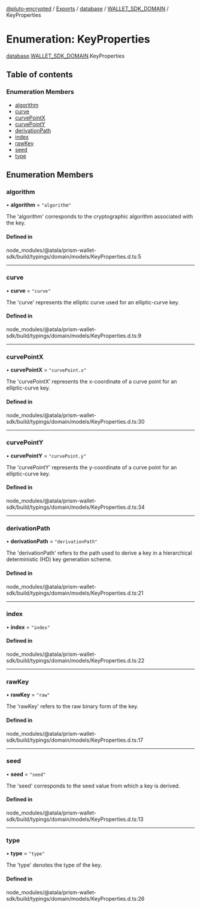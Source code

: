 [@pluto-encrypted](../README.md) / [Exports](../modules.md) / [database](../modules/database.md) / [WALLET\_SDK\_DOMAIN](../modules/database.WALLET_SDK_DOMAIN.md) / KeyProperties

# Enumeration: KeyProperties

[database](../modules/database.md).[WALLET\_SDK\_DOMAIN](../modules/database.WALLET_SDK_DOMAIN.md).KeyProperties

## Table of contents

### Enumeration Members

- [algorithm](database.WALLET_SDK_DOMAIN.KeyProperties.md#algorithm)
- [curve](database.WALLET_SDK_DOMAIN.KeyProperties.md#curve)
- [curvePointX](database.WALLET_SDK_DOMAIN.KeyProperties.md#curvepointx)
- [curvePointY](database.WALLET_SDK_DOMAIN.KeyProperties.md#curvepointy)
- [derivationPath](database.WALLET_SDK_DOMAIN.KeyProperties.md#derivationpath)
- [index](database.WALLET_SDK_DOMAIN.KeyProperties.md#index)
- [rawKey](database.WALLET_SDK_DOMAIN.KeyProperties.md#rawkey)
- [seed](database.WALLET_SDK_DOMAIN.KeyProperties.md#seed)
- [type](database.WALLET_SDK_DOMAIN.KeyProperties.md#type)

## Enumeration Members

### algorithm

• **algorithm** = ``"algorithm"``

The 'algorithm' corresponds to the cryptographic algorithm associated with the key.

#### Defined in

node_modules/@atala/prism-wallet-sdk/build/typings/domain/models/KeyProperties.d.ts:5

___

### curve

• **curve** = ``"curve"``

The 'curve' represents the elliptic curve used for an elliptic-curve key.

#### Defined in

node_modules/@atala/prism-wallet-sdk/build/typings/domain/models/KeyProperties.d.ts:9

___

### curvePointX

• **curvePointX** = ``"curvePoint.x"``

The 'curvePointX' represents the x-coordinate of a curve point for an elliptic-curve key.

#### Defined in

node_modules/@atala/prism-wallet-sdk/build/typings/domain/models/KeyProperties.d.ts:30

___

### curvePointY

• **curvePointY** = ``"curvePoint.y"``

The 'curvePointY' represents the y-coordinate of a curve point for an elliptic-curve key.

#### Defined in

node_modules/@atala/prism-wallet-sdk/build/typings/domain/models/KeyProperties.d.ts:34

___

### derivationPath

• **derivationPath** = ``"derivationPath"``

The 'derivationPath' refers to the path used to derive a key in a hierarchical deterministic (HD) key generation scheme.

#### Defined in

node_modules/@atala/prism-wallet-sdk/build/typings/domain/models/KeyProperties.d.ts:21

___

### index

• **index** = ``"index"``

#### Defined in

node_modules/@atala/prism-wallet-sdk/build/typings/domain/models/KeyProperties.d.ts:22

___

### rawKey

• **rawKey** = ``"raw"``

The 'rawKey' refers to the raw binary form of the key.

#### Defined in

node_modules/@atala/prism-wallet-sdk/build/typings/domain/models/KeyProperties.d.ts:17

___

### seed

• **seed** = ``"seed"``

The 'seed' corresponds to the seed value from which a key is derived.

#### Defined in

node_modules/@atala/prism-wallet-sdk/build/typings/domain/models/KeyProperties.d.ts:13

___

### type

• **type** = ``"type"``

The 'type' denotes the type of the key.

#### Defined in

node_modules/@atala/prism-wallet-sdk/build/typings/domain/models/KeyProperties.d.ts:26
